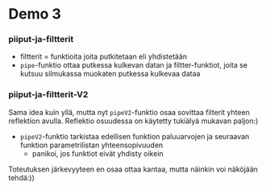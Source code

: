 # Demo 3

### piiput-ja-filtterit
- filtterit = funktioita joita putkitetaan eli yhdistetään
- `pipe`-funktio ottaa putkessa kulkevan datan ja filtter-funktiot, joita se kutsuu silmukassa muokaten putkessa kulkevaa dataa

### piiput-ja-filtterit-V2

Sama idea kuin yllä, mutta nyt `pipeV2`-funktio osaa sovittaa filterit yhteen reflektion avulla. Reflektio osuudessa on
käytetty tukiälyä mukavan paljon:) 

- `pipeV2`-funktio tarkistaa edellisen funktion paluuarvojen ja seuraavan funktion parametrilistan yhteensopivuuden
  - panikoi, jos funktiot eivät yhdisty oikein

Toteutuksen järkevyyteen en osaa ottaa kantaa, mutta näinkin voi näköjään tehdä:))

